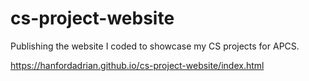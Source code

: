 # cs-project-website
Publishing the website I coded to showcase my CS projects for APCS.

https://hanfordadrian.github.io/cs-project-website/index.html
